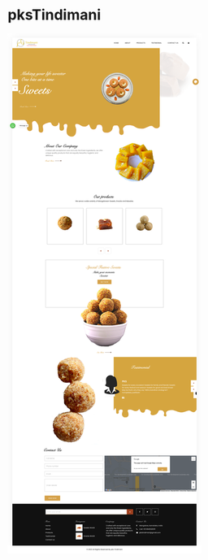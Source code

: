 # pksTindimani

![alt text](https://github.com/SamuelPius/pksTindimani/blob/master/pksTindimani-webpage-ss.png?raw=true)
